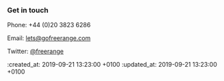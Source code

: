 ### Get in touch

<div class="contact-methods">
  <p class="phone">Phone: +44 (0)20 3823 6286</p>
  <p class="email">Email: <a href="mailto:lets@gofreerange.com" title="Send us an email">lets@gofreerange.com</a></p>
  <p class="twitter">Twitter: <a href="http://twitter.com/freerange" title="Follow us on Twitter">@freerange</a></p>
</div>

:created_at: 2019-09-21 13:23:00 +0100
:updated_at: 2019-09-21 13:23:00 +0100
